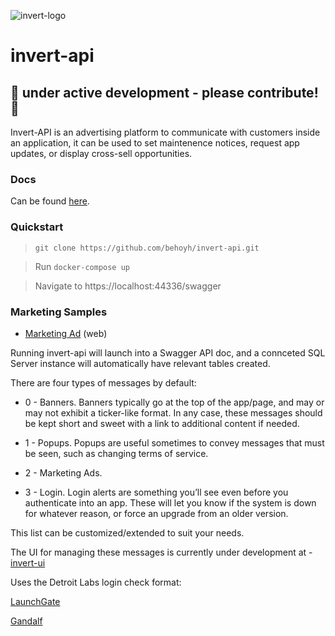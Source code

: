 ![invert-logo](https://blobscdn.gitbook.com/v0/b/gitbook-28427.appspot.com/o/spaces%2F-Lvv5ZdlY65NsFAqv-z0%2Favatar.png?generation=1577373436605130&alt=media)

# invert-api
## 🚧 under active development - please contribute! 🚧
Invert-API is an advertising platform to communicate with customers inside an application, it can be used to set maintenence notices, request app updates, or display cross-sell opportunities.
### Docs
Can be found [here](https://docs.invert.dev/).

### Quickstart
> `git clone https://github.com/behoyh/invert-api.git`

> Run `docker-compose up`

>  Navigate to https://localhost:44336/swagger

### Marketing Samples
* [Marketing Ad](https://gist.github.com/behoyh/8dd42e853ca2a5cf369dc9e0da7ad1d9) (web)

Running invert-api will launch into a Swagger API doc, and a connceted SQL Server instance will automatically have relevant tables created. 

There are four types of messages by default:

- 0 - Banners. Banners typically go at the top of the app/page, and may or may not exhibit a ticker-like format. In any case, these messages should be kept short and sweet with a link to additional content if needed.

- 1 - Popups. Popups are useful sometimes to convey messages that must be seen, such as changing terms of service.

- 2 - Marketing Ads.

- 3 - Login. Login alerts are something you’ll see even before you authenticate into an app. These will let you know if the system is down for whatever reason, or force an upgrade from an older version.

This list can be customized/extended to suit your needs.


The UI for managing these messages is currently under development at - [invert-ui](https://github.com/behoyh/invert-ui)


Uses the Detroit Labs login check format:

[LaunchGate](https://github.com/dtrenz/LaunchGate)

[Gandalf](https://github.com/btkelly/gandalf)
